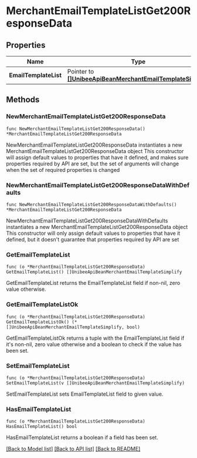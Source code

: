 # MerchantEmailTemplateListGet200ResponseData

## Properties

Name | Type | Description | Notes
------------ | ------------- | ------------- | -------------
**EmailTemplateList** | Pointer to [**[]UnibeeApiBeanMerchantEmailTemplateSimplify**](UnibeeApiBeanMerchantEmailTemplateSimplify.md) | EmailTemplateList | [optional] 

## Methods

### NewMerchantEmailTemplateListGet200ResponseData

`func NewMerchantEmailTemplateListGet200ResponseData() *MerchantEmailTemplateListGet200ResponseData`

NewMerchantEmailTemplateListGet200ResponseData instantiates a new MerchantEmailTemplateListGet200ResponseData object
This constructor will assign default values to properties that have it defined,
and makes sure properties required by API are set, but the set of arguments
will change when the set of required properties is changed

### NewMerchantEmailTemplateListGet200ResponseDataWithDefaults

`func NewMerchantEmailTemplateListGet200ResponseDataWithDefaults() *MerchantEmailTemplateListGet200ResponseData`

NewMerchantEmailTemplateListGet200ResponseDataWithDefaults instantiates a new MerchantEmailTemplateListGet200ResponseData object
This constructor will only assign default values to properties that have it defined,
but it doesn't guarantee that properties required by API are set

### GetEmailTemplateList

`func (o *MerchantEmailTemplateListGet200ResponseData) GetEmailTemplateList() []UnibeeApiBeanMerchantEmailTemplateSimplify`

GetEmailTemplateList returns the EmailTemplateList field if non-nil, zero value otherwise.

### GetEmailTemplateListOk

`func (o *MerchantEmailTemplateListGet200ResponseData) GetEmailTemplateListOk() (*[]UnibeeApiBeanMerchantEmailTemplateSimplify, bool)`

GetEmailTemplateListOk returns a tuple with the EmailTemplateList field if it's non-nil, zero value otherwise
and a boolean to check if the value has been set.

### SetEmailTemplateList

`func (o *MerchantEmailTemplateListGet200ResponseData) SetEmailTemplateList(v []UnibeeApiBeanMerchantEmailTemplateSimplify)`

SetEmailTemplateList sets EmailTemplateList field to given value.

### HasEmailTemplateList

`func (o *MerchantEmailTemplateListGet200ResponseData) HasEmailTemplateList() bool`

HasEmailTemplateList returns a boolean if a field has been set.


[[Back to Model list]](../README.md#documentation-for-models) [[Back to API list]](../README.md#documentation-for-api-endpoints) [[Back to README]](../README.md)


